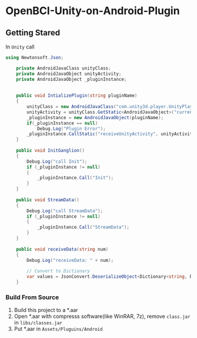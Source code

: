 # OpenBCI-Unity-on-Android-Plugin

## Getting Stared
In `Unity` call
```csharp
using Newtonsoft.Json;

    private AndroidJavaClass unityClass;
    private AndroidJavaObject unityActivity;
    private AndroidJavaObject _pluginInstance;
    
    
    public void IntializePlugin(string pluginName)
    {
        unityClass = new AndroidJavaClass("com.unity3d.player.UnityPlayer");
        unityActivity = unityClass.GetStatic<AndroidJavaObject>("currentActivity");
        _pluginInstance = new AndroidJavaObject(pluginName);
        if(_pluginInstance == null)
            Debug.Log("Plugin Error");
        _pluginInstance.CallStatic("receiveUnityActivity", unityActivity);
    }
    
    public void InitGanglion()
    {
        Debug.Log("call Init");
        if (_pluginInstance != null)
        {
            _pluginInstance.Call("Init");
        }
    }
    
    public void StreamData()
    {
        Debug.Log("call StreamData");
        if (_pluginInstance != null)
        {
            _pluginInstance.Call("StreamData");
        }
    }
    
    public void receiveData(string num)
    {
        Debug.Log("receiveData: " + num);
        
        // Convert to Dictionary
        var values = JsonConvert.DeserializeObject<Dictionary<string, Double>>(num);
    }
```
### Build From Source
1. Build this project to a *.aar
2. Open *.aar with compresss software(like WinRAR, 7z), remove `class.jar` in `libs/classes.jar`
3. Put *.aar in `Assets/Pluguins/Android`


